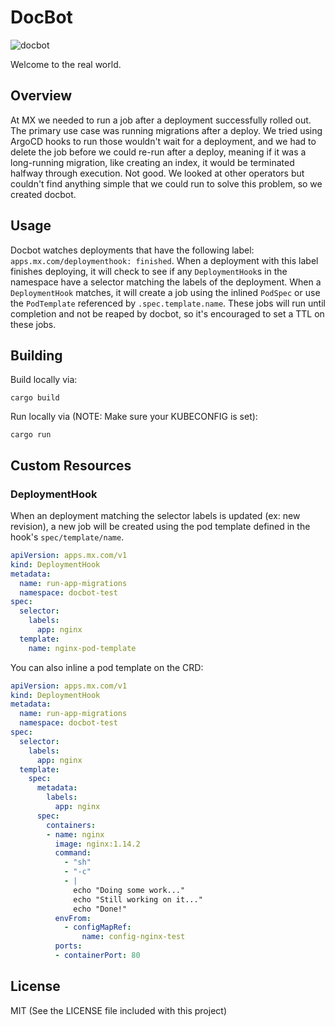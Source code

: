 DocBot
======

![docbot](docbot.jpg)

Welcome to the real world.

## Overview

At MX we needed to run a job after a deployment successfully rolled out.
The primary use case was running migrations after a deploy.
We tried using ArgoCD hooks to run those wouldn't wait for a deployment, and we had to delete the job before we could re-run after a deploy, meaning if it was a long-running migration, like creating an index, it would be terminated halfway through execution.
Not good.
We looked at other operators but couldn't find anything simple that we could run to solve this problem, so we created docbot.

## Usage

Docbot watches deployments that have the following label: `apps.mx.com/deploymenthook: finished`.
When a deployment with this label finishes deploying, it will check to see if any `DeploymentHook`s in the namespace have a selector matching the labels of the deployment.
When a `DeploymentHook` matches, it will create a job using the inlined `PodSpec` or use the `PodTemplate` referenced by `.spec.template.name`.
These jobs will run until completion and not be reaped by docbot, so it's encouraged to set a TTL on these jobs.

## Building

Build locally via:

```
cargo build
```

Run locally via (NOTE: Make sure your KUBECONFIG is set):

```
cargo run
```

## Custom Resources

### DeploymentHook

When an deployment matching the selector labels is updated (ex: new revision), a new job will be created using the pod template defined in the hook's `spec/template/name`.

```yaml
apiVersion: apps.mx.com/v1
kind: DeploymentHook
metadata:
  name: run-app-migrations
  namespace: docbot-test
spec:
  selector:
    labels:
      app: nginx
  template:
    name: nginx-pod-template
```

You can also inline a pod template on the CRD:

```yaml
apiVersion: apps.mx.com/v1
kind: DeploymentHook
metadata:
  name: run-app-migrations
  namespace: docbot-test
spec:
  selector:
    labels:
      app: nginx
  template:
    spec:
      metadata:
        labels:
          app: nginx
      spec:
        containers:
        - name: nginx
          image: nginx:1.14.2
          command:
            - "sh"
            - "-c"
            - |
              echo "Doing some work..."
              echo "Still working on it..."
              echo "Done!"
          envFrom:
            - configMapRef:
                name: config-nginx-test
          ports:
          - containerPort: 80
```

## License

MIT (See the LICENSE file included with this project)
